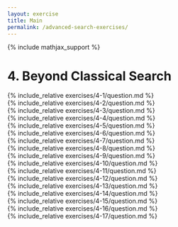 ```yaml
---
layout: exercise
title: Main
permalink: /advanced-search-exercises/
---
```


{% include mathjax_support %}

# 4. Beyond Classical Search

<div><i class="arrow-up loader" data-chapter="advanced-search-exercises" data-exercise="ex_1" data-rating="0"></i></div>
{% include_relative exercises/4-1/question.md %}

<div><i class="arrow-up loader" data-chapter="advanced-search-exercises" data-exercise="ex_2" data-rating="0"></i></div>
{% include_relative exercises/4-2/question.md %}

<div><i class="arrow-up loader" data-chapter="advanced-search-exercises" data-exercise="ex_3" data-rating="0"></i></div>
{% include_relative exercises/4-3/question.md %}

<div><i class="arrow-up loader" data-chapter="advanced-search-exercises" data-exercise="ex_4" data-rating="0"></i></div>
{% include_relative exercises/4-4/question.md %}

<div><i class="arrow-up loader" data-chapter="advanced-search-exercises" data-exercise="ex_5" data-rating="0"></i></div>
{% include_relative exercises/4-5/question.md %}

<div><i class="arrow-up loader" data-chapter="advanced-search-exercises" data-exercise="ex_6" data-rating="0"></i></div>
{% include_relative exercises/4-6/question.md %}

<div><i class="arrow-up loader" data-chapter="advanced-search-exercises" data-exercise="ex_7" data-rating="0"></i></div>
{% include_relative exercises/4-7/question.md %}

<div><i class="arrow-up loader" data-chapter="advanced-search-exercises" data-exercise="ex_8" data-rating="0"></i></div>
{% include_relative exercises/4-8/question.md %}

<div><i class="arrow-up loader" data-chapter="advanced-search-exercises" data-exercise="ex_9" data-rating="0"></i></div>
{% include_relative exercises/4-9/question.md %}

<div><i class="arrow-up loader" data-chapter="advanced-search-exercises" data-exercise="ex_10" data-rating="0"></i></div>
{% include_relative exercises/4-10/question.md %}

<div><i class="arrow-up loader" data-chapter="advanced-search-exercises" data-exercise="ex_11" data-rating="0"></i></div>
{% include_relative exercises/4-11/question.md %}

<div><i class="arrow-up loader" data-chapter="advanced-search-exercises" data-exercise="ex_12" data-rating="0"></i></div>
{% include_relative exercises/4-12/question.md %}

<div><i class="arrow-up loader" data-chapter="advanced-search-exercises" data-exercise="ex_13" data-rating="0"></i></div>
{% include_relative exercises/4-13/question.md %}

<div><i class="arrow-up loader" data-chapter="advanced-search-exercises" data-exercise="ex_14" data-rating="0"></i></div>
{% include_relative exercises/4-14/question.md %}

<div><i class="arrow-up loader" data-chapter="advanced-search-exercises" data-exercise="ex_15" data-rating="0"></i></div>
{% include_relative exercises/4-15/question.md %}

<div><i class="arrow-up loader" data-chapter="advanced-search-exercises" data-exercise="ex_16" data-rating="0"></i></div>
{% include_relative exercises/4-16/question.md %}

<div><i class="arrow-up loader" data-chapter="advanced-search-exercises" data-exercise="ex_17" data-rating="0"></i></div>
{% include_relative exercises/4-17/question.md %}
